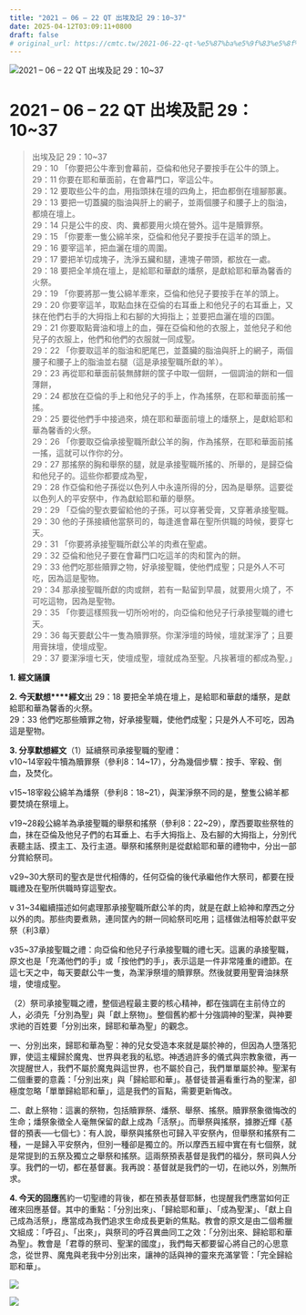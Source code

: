 ```yaml
---
title: "2021 – 06 – 22 QT 出埃及記 29：10~37"
date: 2025-04-12T03:09:11+0800
draft: false
# original_url: https://cmtc.tw/2021-06-22-qt-%e5%87%ba%e5%9f%83%e5%8f%8a%e8%a8%98-29%ef%bc%9a1037
---
```


![2021 – 06 – 22 QT 出埃及記 29：10~37](/images/qt.jpg   "2021 – 06 – 22 QT 出埃及記 29：10~37")

# 2021 – 06 – 22 QT 出埃及記 29：10~37

> 出埃及記 29：10~37  
> 29：10 「你要把公牛牽到會幕前，亞倫和他兒子要按手在公牛的頭上。  
> 29：11 你要在耶和華面前，在會幕門口，宰這公牛。  
> 29：12 要取些公牛的血，用指頭抹在壇的四角上，把血都倒在壇腳那裏。  
> 29：13 要把一切蓋臟的脂油與肝上的網子，並兩個腰子和腰子上的脂油，都燒在壇上。  
> 29：14 只是公牛的皮、肉、糞都要用火燒在營外。這牛是贖罪祭。  
> 29：15 「你要牽一隻公綿羊來，亞倫和他兒子要按手在這羊的頭上。  
> 29：16 要宰這羊，把血灑在壇的周圍。  
> 29：17 要把羊切成塊子，洗淨五臟和腿，連塊子帶頭，都放在一處。  
> 29：18 要把全羊燒在壇上，是給耶和華獻的燔祭，是獻給耶和華為馨香的火祭。  
> 29：19 「你要將那一隻公綿羊牽來，亞倫和他兒子要按手在羊的頭上。  
> 29：20 你要宰這羊，取點血抹在亞倫的右耳垂上和他兒子的右耳垂上，又抹在他們右手的大拇指上和右腳的大拇指上；並要把血灑在壇的四圍。  
> 29：21 你要取點膏油和壇上的血，彈在亞倫和他的衣服上，並他兒子和他兒子的衣服上，他們和他們的衣服就一同成聖。  
> 29：22 「你要取這羊的脂油和肥尾巴，並蓋臟的脂油與肝上的網子，兩個腰子和腰子上的脂油並右腿（這是承接聖職所獻的羊）。  
> 29：23 再從耶和華面前裝無酵餅的筐子中取一個餅，一個調油的餅和一個薄餅，  
> 29：24 都放在亞倫的手上和他兒子的手上，作為搖祭，在耶和華面前搖一搖。  
> 29：25 要從他們手中接過來，燒在耶和華面前壇上的燔祭上，是獻給耶和華為馨香的火祭。  
> 29：26 「你要取亞倫承接聖職所獻公羊的胸，作為搖祭，在耶和華面前搖一搖，這就可以作你的分。  
> 29：27 那搖祭的胸和舉祭的腿，就是承接聖職所搖的、所舉的，是歸亞倫和他兒子的。這些你都要成為聖，  
> 29：28 作亞倫和他子孫從以色列人中永遠所得的分，因為是舉祭。這要從以色列人的平安祭中，作為獻給耶和華的舉祭。  
> 29：29 「亞倫的聖衣要留給他的子孫，可以穿著受膏，又穿著承接聖職。  
> 29：30 他的子孫接續他當祭司的，每逢進會幕在聖所供職的時候，要穿七天。  
> 29：31 「你要將承接聖職所獻公羊的肉煮在聖處。  
> 29：32 亞倫和他兒子要在會幕門口吃這羊的肉和筐內的餅。  
> 29：33 他們吃那些贖罪之物，好承接聖職，使他們成聖；只是外人不可吃，因為這是聖物。  
> 29：34 那承接聖職所獻的肉或餅，若有一點留到早晨，就要用火燒了，不可吃這物，因為是聖物。  
> 29：35 「你要這樣照我一切所吩咐的，向亞倫和他兒子行承接聖職的禮七天。  
> 29：36 每天要獻公牛一隻為贖罪祭。你潔淨壇的時候，壇就潔淨了；且要用膏抹壇，使壇成聖。  
> 29：37 要潔淨壇七天，使壇成聖，壇就成為至聖。凡挨著壇的都成為聖。」

**1.** **經文誦讀**

**2. 今天默想****經文**出 29：18 要把全羊燒在壇上，是給耶和華獻的燔祭，是獻給耶和華為馨香的火祭。  
29：33 他們吃那些贖罪之物，好承接聖職，使他們成聖；只是外人不可吃，因為這是聖物。

**3. 分享默想經文**（1）延續祭司承接聖職的聖禮：  
v10~14宰殺牛犢為贖罪祭（參利8：14~17），分為幾個步驟：按手、宰殺、倒血，及焚化。

v15~18宰殺公綿羊為燔祭（參利8：18~21），與潔淨祭不同的是，整隻公綿羊都要焚燒在祭壇上。

v19~28殺公綿羊為承接聖職的舉祭和搖祭（參利8：22~29），摩西要取些祭牲的血，抹在亞倫及他兒子們的右耳垂上、右手大拇指上、及右腳的大拇指上，分別代表聽主話、摸主工、及行主道。舉祭和搖祭則是從獻給耶和華的禮物中，分出一部分賞給祭司。

v29~30大祭司的聖衣是世代相傳的，任何亞倫的後代承繼他作大祭司，都要在授職禮及在聖所供職時穿這聖衣。

v 31~34繼續描述如何處理那承接聖職所獻公羊的肉，就是在獻上給神和摩西之分以外的肉。那些肉要煮熟，連同筐內的餅一同給祭司吃用；這樣做法相等於獻平安祭（利3章）

v35~37承接聖職之禮：向亞倫和他兒子行承接聖職的禮七天。這裏的承接聖職，原文也是「充滿他們的手」或「按他們的手」，表示這是一件非常隆重的禮節。在這七天之中，每天要獻公牛一隻，為潔淨祭壇的贖罪祭。然後就要用聖膏油抹祭壇，使壇成聖。

（2）祭司承接聖職之禮，整個過程最主要的核心精神，都在強調在主前侍立的人，必須先「分別為聖」與「獻上祭物」。整個舊約都十分強調神的聖潔，與神要求祂的百姓要「分別出來，歸耶和華為聖」的觀念。

一、分別出來，歸耶和華為聖：神的兒女受造本來就是屬於神的，但因為人墮落犯罪，使這主權歸於魔鬼、世界與老我的私慾。神透過許多的儀式與宗教象徵，再一次提醒世人，我們不屬於魔鬼與這世界，也不屬於自己，我們單單屬於神。聖潔有二個重要的意義：「分別出來」與「歸給耶和華」。基督徒普遍看重行為的聖潔，卻極度忽略「單單歸給耶和華」，這是我們的盲點，需要更新悔改。

二、獻上祭物：這裏的祭物，包括贖罪祭、燔祭、舉祭、搖祭。贖罪祭象徵悔改的生命；燔祭象徵全人毫無保留的獻上成為「活祭」。而舉祭與搖祭，據滕近輝《基督的預表──七個七》：有人說，舉祭與搖祭也可歸入平安祭內，但舉祭和搖祭有二種，一是歸入平安祭內，但別一種卻是獨立的。所以摩西五經中實在有七個祭，就是常提到的五祭及獨立之舉祭和搖祭。這兩祭預表基督是我們的福分，祭司與人分享。我們的一切，都在基督裏。我再說：基督就是我們的一切，在祂以外，別無所求。

**4. 今天的回應**舊約一切聖禮的背後，都在預表基督耶穌，也提醒我們應當如何正確來回應基督。其中的重點：「分別出來」、「歸給耶和華」、「成為聖潔」、「獻上自己成為活祭」，應當成為我們追求生命成長更新的焦點。教會的原文是由二個希臘文組成：「呼召」、「出來」，與祭司的呼召異曲同工之效：「分別出來、歸給耶和華為聖」。教會是「君尊的祭司、聖潔的國度」，我們每天都要留心將自己的心思意念，從世界、魔鬼與老我中分別出來，讓神的話與神的靈來充滿掌管：「完全歸給耶和華」。

![](/images/202106221.jpg)

![](/images/202106222.jpg)